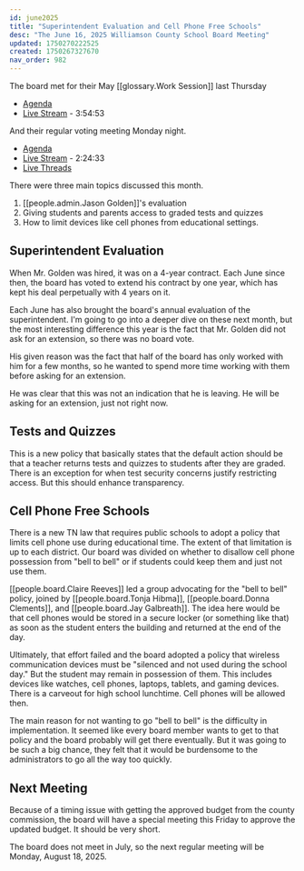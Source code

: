 ```yaml
---
id: june2025
title: "Superintendent Evaluation and Cell Phone Free Schools"
desc: "The June 16, 2025 Williamson County School Board Meeting"
updated: 1750270222525
created: 1750267327670
nav_order: 982
---
```


The board met for their May [[glossary.Work Session]] last Thursday

- [Agenda](https://meeting.boeconnect.net/Public/Agenda/566?meeting=693048)
- [Live Stream](https://youtu.be/bYVjB811NNc) - 3:54:53

And their regular voting meeting Monday night.

- [Agenda](https://meeting.boeconnect.net/Public/Agenda/566?meeting=695198)
- [Live Stream](https://www.youtube.com/live/tXTqnKqhTtM) - 2:24:33
- [Live Threads](https://www.threads.com/@murribu/post/DK-ufyINxy7?xmt=AQF0qXuAiQ9BjGeqS9wsxsa2Mp9y0ILMJFnKwQoEDEFnyg)

There were three main topics discussed this month.

1. [[people.admin.Jason Golden]]'s evaluation
1. Giving students and parents access to graded tests and quizzes
1. How to limit devices like cell phones from educational settings.

## Superintendent Evaluation

When Mr. Golden was hired, it was on a 4-year contract. Each June since then, the board has voted to extend his contract by one year, which has kept his deal perpetually with 4 years on it.

Each June has also brought the board's annual evaluation of the superintendent. I'm going to go into a deeper dive on these next month, but the most interesting difference this year is the fact that Mr. Golden did not ask for an extension, so there was no board vote.

His given reason was the fact that half of the board has only worked with him for a few months, so he wanted to spend more time working with them before asking for an extension.

He was clear that this was not an indication that he is leaving. He will be asking for an extension, just not right now.

## Tests and Quizzes

This is a new policy that basically states that the default action should be that a teacher returns tests and quizzes to students after they are graded. There is an exception for when test security concerns
justify restricting access. But this should enhance transparency.

## Cell Phone Free Schools

There is a new TN law that requires public schools to adopt a policy that limits cell phone use during educational time. The extent of that limitation is up to each district. Our board was divided on whether to disallow cell phone possession from "bell to bell" or if students could keep them and just not use them.

[[people.board.Claire Reeves]] led a group advocating for the "bell to bell" policy, joined by [[people.board.Tonja Hibma]], [[people.board.Donna Clements]], and [[people.board.Jay Galbreath]]. The idea here would be that cell phones would be stored in a secure locker (or something like that) as soon as the student enters the building and returned at the end of the day.

Ultimately, that effort failed and the board adopted a policy that wireless communication devices must be "silenced and not used during the school day." But the student may remain in possession of them. This includes devices like watches, cell phones, laptops, tablets, and gaming devices. There is a carveout for high school lunchtime. Cell phones will be allowed then.

The main reason for not wanting to go "bell to bell" is the difficulty in implementation. It seemed like every board member wants to get to that policy and the board probably will get there eventually. But it was going to be such a big chance, they felt that it would be burdensome to the administrators to go all the way too quickly.

## Next Meeting

Because of a timing issue with getting the approved budget from the county commission, the board will have a special meeting this Friday to approve the updated budget. It should be very short.

The board does not meet in July, so the next regular meeting will be Monday, August 18, 2025.
